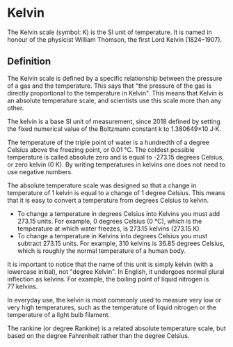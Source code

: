 # Kelvin

The Kelvin scale (symbol: K) is the SI unit of temperature. It is named in honour of the physicist William Thomson, the first Lord Kelvin (1824–1907).

## Definition

The Kelvin scale is defined by a specific relationship between the pressure of a gas and the temperature. This says that "the pressure of the gas is directly proportional to the temperature in Kelvin". This means that Kelvin is an absolute temperature scale, and scientists use this scale more than any other.

The kelvin is a base SI unit of measurement, since 2018 defined by setting the fixed numerical value of the Boltzmann constant k to 1.380649×10 J⋅K.

The temperature of the triple point of water is a hundredth of a degree Celsius above the freezing point, or 0.01 °C. The coldest possible temperature is called absolute zero and is equal to -273.15 degrees Celsius, or zero kelvin (0 K). By writing temperatures in kelvins one does not need to use negative numbers.

The absolute temperature scale was designed so that a change in temperature of 1 kelvin is equal to a change of 1 degree Celsius. This means that it is easy to convert a temperature from degrees Celsius to kelvin.
* To change a temperature in degrees Celsius into Kelvins you must add 273.15 units. For example, 0 degrees Celsius (0 °C), which is the temperature at which water freezes, is 273.15 kelvins (273.15 K).
* To change a temperature in Kelvins into degrees Celsius you must subtract 273.15 units. For example, 310 kelvins is 36.85 degrees Celsius, which is roughly the normal temperature of a human body.

It is important to notice that the name of this unit is simply kelvin (with a lowercase initial), not "degree Kelvin". In English, it undergoes normal plural inflection as kelvins. For example, the boiling point of liquid nitrogen is 77 kelvins.

In everyday use, the kelvin is most commonly used to measure very low or very high temperatures, such as the temperature of liquid nitrogen or the temperature of a light bulb filament.

The rankine (or degree Rankine) is a related absolute temperature scale, but based on the degree Fahrenheit rather than the degree Celsius.
